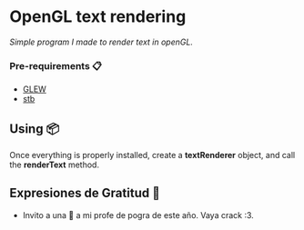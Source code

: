 # OpenGL text rendering

_Simple program I made to render text in openGL._

### Pre-requirements 📋

* [GLEW](http://glew.sourceforge.net/)
* [stb](https://github.com/nothings/stb)


## Using 📦

Once everything is properly installed, create a **textRenderer** object, and call the **renderText** method.

## Expresiones de Gratitud 🎁

* Invito a una 🍺 a mi profe de pogra de este año. Vaya crack :3.

